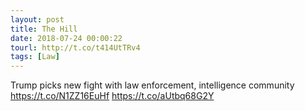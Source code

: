 ```yaml
---
layout: post
title: The Hill
date: 2018-07-24 00:00:22
tourl: http://t.co/t414UtTRv4
tags: [Law]
---
```

Trump picks new fight with law enforcement, intelligence community https://t.co/N1ZZ16EuHf https://t.co/aUtbq68G2Y